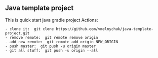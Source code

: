 ## Java template project
This is quick start java gradle project
Actions:

    - clone it:  git clone https://github.com/vmelnychuk/java-template-project.git
    - remove remote:  git remote remove origin
    - add new remote:  git remote add origin NEW_ORIGIN
    - push master:  git push -u origin master
    - git all stuff:  git push -u origin --all
